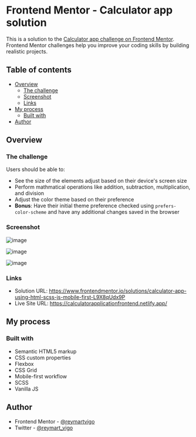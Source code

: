 # Frontend Mentor - Calculator app solution

This is a solution to the [Calculator app challenge on Frontend Mentor](https://www.frontendmentor.io/challenges/calculator-app-9lteq5N29). Frontend Mentor challenges help you improve your coding skills by building realistic projects. 

## Table of contents

- [Overview](#overview)
  - [The challenge](#the-challenge)
  - [Screenshot](#screenshot)
  - [Links](#links)
- [My process](#my-process)
  - [Built with](#built-with)
- [Author](#author)

## Overview

### The challenge

Users should be able to:

- See the size of the elements adjust based on their device's screen size
- Perform mathmatical operations like addition, subtraction, multiplication, and division
- Adjust the color theme based on their preference
- **Bonus**: Have their initial theme preference checked using `prefers-color-scheme` and have any additional changes saved in the browser

### Screenshot

![image](https://user-images.githubusercontent.com/111113305/227432219-a7242539-9acb-4cca-8edc-231cacba7782.png)

![image](https://user-images.githubusercontent.com/111113305/227432640-043a3046-d39e-47d8-8c9f-794bd36bf08a.png)

![image](https://user-images.githubusercontent.com/111113305/227432671-ffa1d3ca-e096-4dd2-a7d6-155f14d70564.png)



### Links

- Solution URL: https://www.frontendmentor.io/solutions/calculator-app-using-html-scss-js-mobile-first-L9X8qUdx9P
- Live Site URL: https://calculatorapplicationfrontend.netlify.app/

## My process

### Built with

- Semantic HTML5 markup
- CSS custom properties
- Flexbox
- CSS Grid
- Mobile-first workflow
- SCSS
- Vanilla JS

## Author


- Frontend Mentor - [@reymartvigo](https://www.frontendmentor.io/profile/reymartvigo)
- Twitter - [@reymart_vigo](https://www.twitter.com/reymart_vigo)

